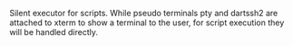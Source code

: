 Silent executor for scripts.
While pseudo terminals pty and dartssh2 are attached to xterm to show a terminal to the user, for script execution they will be handled directly.